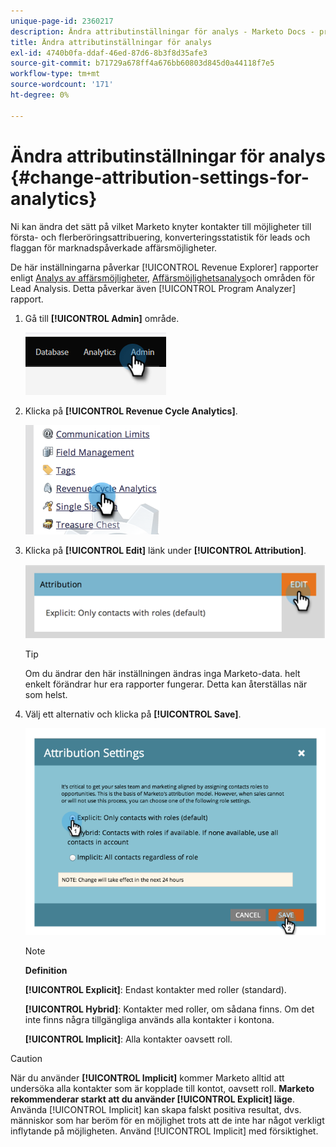 ```yaml
---
unique-page-id: 2360217
description: Ändra attributinställningar för analys - Marketo Docs - produktdokumentation
title: Ändra attributinställningar för analys
exl-id: 4740b0fa-ddaf-46ed-87d6-8b3f8d35afe3
source-git-commit: b71729a678ff4a676bb60803d845d0a44118f7e5
workflow-type: tm+mt
source-wordcount: '171'
ht-degree: 0%

---
```


# Ändra attributinställningar för analys {#change-attribution-settings-for-analytics}

Ni kan ändra det sätt på vilket Marketo knyter kontakter till möjligheter till första- och flerberöringsattribuering, konverteringsstatistik för leads och flaggan för marknadspåverkade affärsmöjligheter.

De här inställningarna påverkar [!UICONTROL Revenue Explorer] rapporter enligt [Analys av affärsmöjligheter](/help/marketo/product-docs/reporting/revenue-cycle-analytics/program-analytics/understanding-the-program-opportunity-analysis-area.md), [Affärsmöjlighetsanalys](/help/marketo/product-docs/reporting/revenue-cycle-analytics/revenue-explorer/understanding-opportunity-analysis-in-revenue-explorer.md)och områden för Lead Analysis. Detta påverkar även [!UICONTROL Program Analyzer] rapport.

1. Gå till **[!UICONTROL Admin]** område.

   ![](assets/change-attribution-settings-for-analytics-1.png)

1. Klicka på **[!UICONTROL Revenue Cycle Analytics]**.

   ![](assets/change-attribution-settings-for-analytics-2.png)

1. Klicka på **[!UICONTROL Edit]** länk under **[!UICONTROL Attribution]**.

   ![](assets/change-attribution-settings-for-analytics-3.png)

   >[!TIP]
   >
   >Om du ändrar den här inställningen ändras inga Marketo-data. helt enkelt förändrar hur era rapporter fungerar. Detta kan återställas när som helst.

1. Välj ett alternativ och klicka på **[!UICONTROL Save]**.

   ![](assets/change-attribution-settings-for-analytics-4.png)

   >[!NOTE]
   >
   >**Definition**
   >
   >**[!UICONTROL Explicit]**: Endast kontakter med roller (standard).
   >
   >**[!UICONTROL Hybrid]**: Kontakter med roller, om sådana finns. Om det inte finns några tillgängliga används alla kontakter i kontona.
   >
   >**[!UICONTROL Implicit]**: Alla kontakter oavsett roll.

>[!CAUTION]
>
>När du använder **[!UICONTROL Implicit]** kommer Marketo alltid att undersöka alla kontakter som är kopplade till kontot, oavsett roll. **Marketo rekommenderar starkt att du använder [!UICONTROL Explicit] läge**. Använda [!UICONTROL Implicit] kan skapa falskt positiva resultat, dvs. människor som har beröm för en möjlighet trots att de inte har något verkligt inflytande på möjligheten. Använd [!UICONTROL Implicit] med försiktighet.
